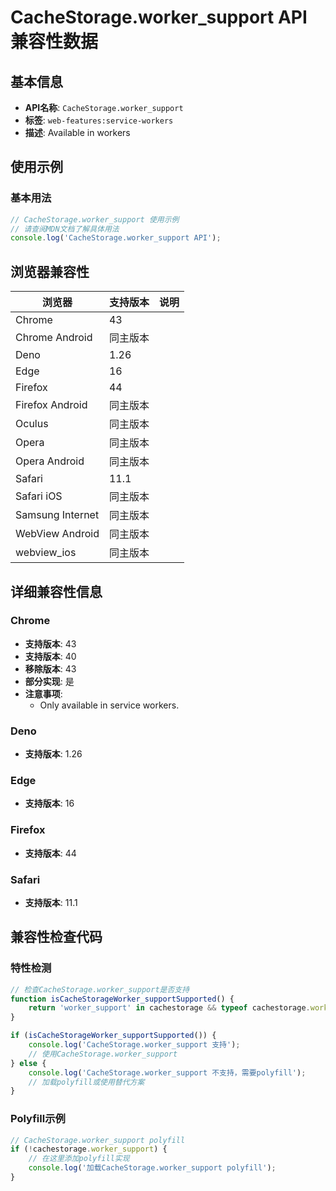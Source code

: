 # CacheStorage.worker_support API 兼容性数据

## 基本信息

- **API名称**: `CacheStorage.worker_support`
- **标签**: `web-features:service-workers`
- **描述**: Available in workers

## 使用示例

### 基本用法

```javascript
// CacheStorage.worker_support 使用示例
// 请查阅MDN文档了解具体用法
console.log('CacheStorage.worker_support API');
```

## 浏览器兼容性

| 浏览器 | 支持版本 | 说明 |
|--------|----------|------|
| Chrome | 43 |  |
| Chrome Android | 同主版本 |  |
| Deno | 1.26 |  |
| Edge | 16 |  |
| Firefox | 44 |  |
| Firefox Android | 同主版本 |  |
| Oculus | 同主版本 |  |
| Opera | 同主版本 |  |
| Opera Android | 同主版本 |  |
| Safari | 11.1 |  |
| Safari iOS | 同主版本 |  |
| Samsung Internet | 同主版本 |  |
| WebView Android | 同主版本 |  |
| webview_ios | 同主版本 |  |

## 详细兼容性信息

### Chrome

- **支持版本**: 43
- **支持版本**: 40
- **移除版本**: 43
- **部分实现**: 是
- **注意事项**:
  - Only available in service workers.

### Deno

- **支持版本**: 1.26

### Edge

- **支持版本**: 16

### Firefox

- **支持版本**: 44

### Safari

- **支持版本**: 11.1

## 兼容性检查代码

### 特性检测

```javascript
// 检查CacheStorage.worker_support是否支持
function isCacheStorageWorker_supportSupported() {
    return 'worker_support' in cachestorage && typeof cachestorage.worker_support === 'function';
}

if (isCacheStorageWorker_supportSupported()) {
    console.log('CacheStorage.worker_support 支持');
    // 使用CacheStorage.worker_support
} else {
    console.log('CacheStorage.worker_support 不支持，需要polyfill');
    // 加载polyfill或使用替代方案
}
```

### Polyfill示例

```javascript
// CacheStorage.worker_support polyfill
if (!cachestorage.worker_support) {
    // 在这里添加polyfill实现
    console.log('加载CacheStorage.worker_support polyfill');
}
```

